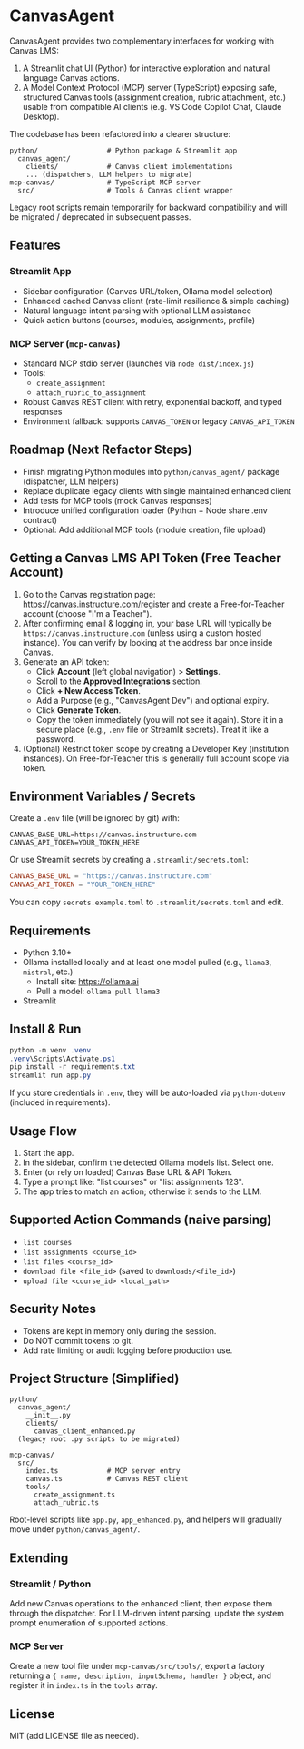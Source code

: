 # CanvasAgent

CanvasAgent provides two complementary interfaces for working with Canvas LMS:

1. A Streamlit chat UI (Python) for interactive exploration and natural language Canvas actions.
2. A Model Context Protocol (MCP) server (TypeScript) exposing safe, structured Canvas tools (assignment creation, rubric attachment, etc.) usable from compatible AI clients (e.g. VS Code Copilot Chat, Claude Desktop).

The codebase has been refactored into a clearer structure:

```text
python/                 # Python package & Streamlit app
  canvas_agent/
    clients/            # Canvas client implementations
    ... (dispatchers, LLM helpers to migrate)
mcp-canvas/             # TypeScript MCP server
  src/                  # Tools & Canvas client wrapper
```

Legacy root scripts remain temporarily for backward compatibility and will be migrated / deprecated in subsequent passes.

## Features

### Streamlit App
- Sidebar configuration (Canvas URL/token, Ollama model selection)
- Enhanced cached Canvas client (rate-limit resilience & simple caching)
- Natural language intent parsing with optional LLM assistance
- Quick action buttons (courses, modules, assignments, profile)

### MCP Server (`mcp-canvas`)
- Standard MCP stdio server (launches via `node dist/index.js`)
- Tools:
  - `create_assignment`
  - `attach_rubric_to_assignment`
- Robust Canvas REST client with retry, exponential backoff, and typed responses
- Environment fallback: supports `CANVAS_TOKEN` or legacy `CANVAS_API_TOKEN`

## Roadmap (Next Refactor Steps)

- Finish migrating Python modules into `python/canvas_agent/` package (dispatcher, LLM helpers)
- Replace duplicate legacy clients with single maintained enhanced client
- Add tests for MCP tools (mock Canvas responses)
- Introduce unified configuration loader (Python + Node share .env contract)
- Optional: Add additional MCP tools (module creation, file upload)

## Getting a Canvas LMS API Token (Free Teacher Account)

1. Go to the Canvas registration page: <https://canvas.instructure.com/register> and create a Free-for-Teacher account (choose "I'm a Teacher").
2. After confirming email & logging in, your base URL will typically be `https://canvas.instructure.com` (unless using a custom hosted instance). You can verify by looking at the address bar once inside Canvas.
3. Generate an API token:
   - Click **Account** (left global navigation) > **Settings**.
   - Scroll to the **Approved Integrations** section.
   - Click **+ New Access Token**.
   - Add a Purpose (e.g., "CanvasAgent Dev") and optional expiry.
   - Click **Generate Token**.
   - Copy the token immediately (you will not see it again). Store it in a secure place (e.g., `.env` file or Streamlit secrets). Treat it like a password.
4. (Optional) Restrict token scope by creating a Developer Key (institution instances). On Free-for-Teacher this is generally full account scope via token.

## Environment Variables / Secrets

Create a `.env` file (will be ignored by git) with:

```env
CANVAS_BASE_URL=https://canvas.instructure.com
CANVAS_API_TOKEN=YOUR_TOKEN_HERE
```

Or use Streamlit secrets by creating a `.streamlit/secrets.toml`:

```toml
CANVAS_BASE_URL = "https://canvas.instructure.com"
CANVAS_API_TOKEN = "YOUR_TOKEN_HERE"
```

You can copy `secrets.example.toml` to `.streamlit/secrets.toml` and edit.

## Requirements

- Python 3.10+
- Ollama installed locally and at least one model pulled (e.g., `llama3`, `mistral`, etc.)
  - Install site: <https://ollama.ai>
  - Pull a model: `ollama pull llama3`
- Streamlit

## Install & Run

```powershell
python -m venv .venv
.venv\Scripts\Activate.ps1
pip install -r requirements.txt
streamlit run app.py
```

If you store credentials in `.env`, they will be auto-loaded via `python-dotenv` (included in requirements).

## Usage Flow

1. Start the app.
2. In the sidebar, confirm the detected Ollama models list. Select one.
3. Enter (or rely on loaded) Canvas Base URL & API Token.
4. Type a prompt like: "list courses" or "list assignments 123".
5. The app tries to match an action; otherwise it sends to the LLM.

## Supported Action Commands (naive parsing)

- `list courses`
- `list assignments <course_id>`
- `list files <course_id>`
- `download file <file_id>` (saved to `downloads/<file_id>`)
- `upload file <course_id> <local_path>`

## Security Notes

- Tokens are kept in memory only during the session.
- Do NOT commit tokens to git.
- Add rate limiting or audit logging before production use.

## Project Structure (Simplified)

```text
python/
  canvas_agent/
    __init__.py
    clients/
      canvas_client_enhanced.py
  (legacy root .py scripts to be migrated)

mcp-canvas/
  src/
    index.ts            # MCP server entry
    canvas.ts           # Canvas REST client
    tools/
      create_assignment.ts
      attach_rubric.ts
```

Root-level scripts like `app.py`, `app_enhanced.py`, and helpers will gradually move under `python/canvas_agent/`.

## Extending

### Streamlit / Python
Add new Canvas operations to the enhanced client, then expose them through the dispatcher. For LLM-driven intent parsing, update the system prompt enumeration of supported actions.

### MCP Server
Create a new tool file under `mcp-canvas/src/tools/`, export a factory returning a `{ name, description, inputSchema, handler }` object, and register it in `index.ts` in the `tools` array.

## License

MIT (add LICENSE file as needed).
